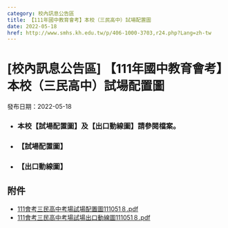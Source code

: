 ```yaml
---
category: 校內訊息公告區
title: 【111年國中教育會考】本校（三民高中）試場配置圖
date: 2022-05-18
href: http://www.smhs.kh.edu.tw/p/406-1000-3703,r24.php?Lang=zh-tw
---
```


# [校內訊息公告區] 【111年國中教育會考】本校（三民高中）試場配置圖

發布日期：2022-05-18

*   ### 本校【試場配置圖】及【出口動線圖】請參閱檔案。
    
*   ### 【試場配置圖】
    

*   ### 【出口動線圖】

## 附件

- [111會考三民高中考場試場配置圖111051８.pdf](https://www.smhs.kh.edu.tw/var/file/0/1000/attach/17/pta_3474_4255900_41540.pdf)
- [111會考三民高中考場試場出口動線圖111051８.pdf](https://www.smhs.kh.edu.tw/var/file/0/1000/attach/17/pta_3481_4784780_16758.pdf)
